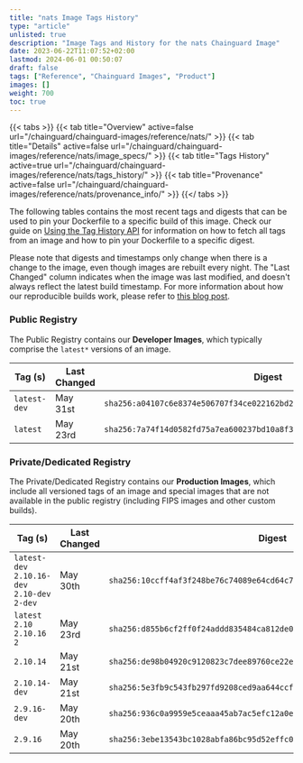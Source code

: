 ```yaml
---
title: "nats Image Tags History"
type: "article"
unlisted: true
description: "Image Tags and History for the nats Chainguard Image"
date: 2023-06-22T11:07:52+02:00
lastmod: 2024-06-01 00:50:07
draft: false
tags: ["Reference", "Chainguard Images", "Product"]
images: []
weight: 700
toc: true
---
```


{{< tabs >}}
{{< tab title="Overview" active=false url="/chainguard/chainguard-images/reference/nats/" >}}
{{< tab title="Details" active=false url="/chainguard/chainguard-images/reference/nats/image_specs/" >}}
{{< tab title="Tags History" active=true url="/chainguard/chainguard-images/reference/nats/tags_history/" >}}
{{< tab title="Provenance" active=false url="/chainguard/chainguard-images/reference/nats/provenance_info/" >}}
{{</ tabs >}}

The following tables contains the most recent tags and digests that can be used to pin your Dockerfile to a specific build of this image. Check our guide on [Using the Tag History API](/chainguard/chainguard-images/using-the-tag-history-api/) for information on how to fetch all tags from an image and how to pin your Dockerfile to a specific digest.

Please note that digests and timestamps only change when there is a change to the image, even though images are rebuilt every night. The "Last Changed" column indicates when the image was last modified, and doesn't always reflect the latest build timestamp. For more information about how our reproducible builds work, please refer to [this blog post](https://www.chainguard.dev/unchained/reproducing-chainguards-reproducible-image-builds).

### Public Registry
The Public Registry contains our **Developer Images**, which typically comprise the `latest*` versions of an image.

| Tag (s)       | Last Changed | Digest                                                                    |
|---------------|--------------|---------------------------------------------------------------------------|
|  `latest-dev` | May 31st     | `sha256:a04107c6e8374e506707f34ce022162bd2e378c6c683973a23f28283a9c377e7` |
|  `latest`     | May 23rd     | `sha256:7a74f14d0582fd75a7ea600237bd10a8f34bddff5ebaed78060123f5e50d5ffa` |


### Private/Dedicated Registry
The Private/Dedicated Registry contains our **Production Images**, which include all versioned tags of an image and special images that are not available in the public registry (including FIPS images and other custom builds).

| Tag (s)                                        | Last Changed | Digest                                                                    |
|------------------------------------------------|--------------|---------------------------------------------------------------------------|
|  `latest-dev` `2.10.16-dev` `2.10-dev` `2-dev` | May 30th     | `sha256:10ccff4af3f248be76c74089e64cd64c76db94bcc01c93ec2757a22305cb6653` |
|  `latest` `2.10` `2.10.16` `2`                 | May 23rd     | `sha256:d855b6cf2ff0f24addd835484ca812de0a2f38809a1688dac207936048bd34eb` |
|  `2.10.14`                                     | May 21st     | `sha256:de98b04920c9120823c7dee89760ce22e70e470a67d333d4e15ecebfbe7b587b` |
|  `2.10.14-dev`                                 | May 21st     | `sha256:5e3fb9c543fb297fd9208ced9aa644ccf04cb66eeb1d463087591658ba53fa5c` |
|  `2.9.16-dev`                                  | May 20th     | `sha256:936c0a9959e5ceaaa45ab7ac5efc12a0e45712740c78fccfc9e08c2c945ecd11` |
|  `2.9.16`                                      | May 20th     | `sha256:3ebe13543bc1028abfa86bc95d52effc06dded8dba289f19ff96575cdad82c2a` |

